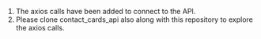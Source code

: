 1. The axios calls have been added to connect to the API.
2. Please clone contact_cards_api also along with this repository to explore the axios calls.